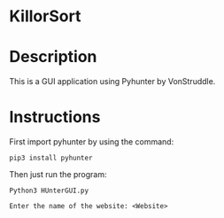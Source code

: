 # KillorSort

# Description
This is a GUI application using Pyhunter by VonStruddle.

# Instructions


First import pyhunter by using the command:

``` pip3 install pyhunter ```

Then just run the program:



``` Python3 HUnterGUI.py ```


``` Enter the name of the website: <Website> ```

